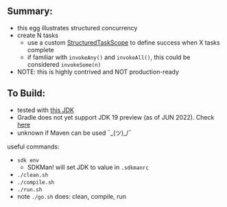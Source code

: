 
Summary:
---------

* this egg illustrates structured concurrency
* create N tasks
    - use a custom [StructuredTaskScope](https://download.java.net/java/early_access/loom/docs/api/jdk.incubator.concurrent/jdk/incubator/concurrent/StructuredTaskScope.html) to define success when X tasks complete 
    - if familiar with `invokeAny()` and `invokeAll()`, this could be considered `invokeSome(n)`
* NOTE: this is highly contrived and NOT production-ready

To Build:
---------

* tested with [this JDK](../JDK.version.md)
* Gradle does not yet support JDK 19 preview (as of JUN 2022). Check [here](https://docs.gradle.org/current/userguide/compatibility.html)
* unknown if Maven can be used ¯\_(ツ)_/¯

useful commands:

* `sdk env`
    - SDKMan! will set JDK to value in `.sdkmanrc`
* `./clean.sh`
* `./compile.sh`
* `./run.sh`
* note `./go.sh` does: clean, compile, run 

